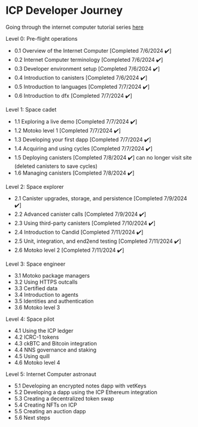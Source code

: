 # ICP Developer Journey

Going through the internet computer tutorial series [here](https://internetcomputer.org/docs/current/tutorials/developer-journey)

Level 0: Pre-flight operations

* 0.1 Overview of the Internet Computer [Completed 7/6/2024 ✔️]
* 0.2 Internet Computer terminology [Completed 7/6/2024 ✔️]
* 0.3 Developer environment setup [Completed 7/6/2024 ✔️]
* 0.4 Introduction to canisters [Completed 7/6/2024 ✔️]
* 0.5 Introduction to languages [Completed 7/7/2024 ✔️]
* 0.6 Introduction to dfx [Completed 7/7/2024 ✔️]

Level 1: Space cadet

* 1.1 Exploring a live demo [Completed 7/7/2024 ✔️]
* 1.2 Motoko level 1 [Completed 7/7/2024 ✔️]
* 1.3 Developing your first dapp [Completed 7/7/2024 ✔️]
* 1.4 Acquiring and using cycles [Completed 7/7/2024 ✔️]
* 1.5 Deploying canisters [Completed 7/8/2024 ✔️] can no longer visit site (deleted canisters to save cycles)
* 1.6 Managing canisters [Completed 7/8/2024 ✔️]

Level 2: Space explorer

* 2.1 Canister upgrades, storage, and persistence [Completed 7/9/2024 ✔️]
* 2.2 Advanced canister calls [Completed 7/9/2024 ✔️]
* 2.3 Using third-party canisters [Completed 7/10/2024 ✔️]
* 2.4 Introduction to Candid [Completed 7/11/2024 ✔️]
* 2.5 Unit, integration, and end2end testing  [Completed 7/11/2024 ✔️]
* 2.6 Motoko level 2 [Completed 7/11/2024 ✔️]

Level 3: Space engineer

* 3.1 Motoko package managers
* 3.2 Using HTTPS outcalls
* 3.3 Certified data
* 3.4 Introduction to agents
* 3.5 Identities and authentication
* 3.6 Motoko level 3

Level 4: Space pilot

* 4.1 Using the ICP ledger
* 4.2 ICRC-1 tokens
* 4.3 ckBTC and Bitcoin integration
* 4.4 NNS governance and staking
* 4.5 Using quill
* 4.6 Motoko level 4

Level 5: Internet Computer astronaut

* 5.1 Developing an encrypted notes dapp with vetKeys
* 5.2 Developing a dapp using the ICP Ethereum integration
* 5.3 Creating a decentralized token swap
* 5.4 Creating NFTs on ICP
* 5.5 Creating an auction dapp
* 5.6 Next steps